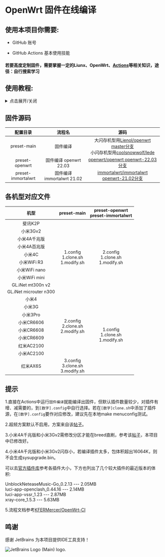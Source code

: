 # OpenWrt 固件在线编译

## 使用本项目你需要:

- GitHub 账号

- GitHub Actions 基本使用技能

#### 若要高度定制固件，需要掌握一定的Liunx、OpenWrt、[Actions](https://docs.github.com/cn/actions)等相关知识，途径：自行搜索学习

## 使用教程:

<details>

  <summary>点击展开/关闭</summary>

### 1. 注册GitHub账号并开启GitHub Actions

### 2. fork [radebit/lede-build.git](https://github.com/radebit/lede-build.git)

### 3. 设置Actions secrets

只上传到artifact，可以跳过此步。

进入GitHub Settings(点头像) → Developer settings → Personal access tokens → Generate new token，Note随意填，Expiration建议选`No expiration`，Select scopes里勾选`repo`、`workflow`，点Generate token，复制下长串token。

进入你fork的项目shared-lede下，点Settings → Secrets → Actions → New repository secret，Name填`RELEASE_FIRMWARE`，Value填复制的token，点Add secret。

### 4. 自定义固件

什么也不修改，按默认配置，可以跳过此步。

每个机型关联四个文件，主要修改四个文件，在preset-models目录中。

> [数字]clone.sh

此脚本用来拉取固件源码和扩展插件源码，新增插件源时，建议先在本地测试下是否缺依赖。

常用的克隆命令如下（克隆理解为下载即可）：

`git clone 链接`

`git clone -b 分支名 链接`

> [数字]modify.sh

此脚本用于固件初始化设置，修改登录IP、主机名、WiFi名称等。

此脚本用到最多的命令是sed，详细用法参见[链接](https://www.runoob.com/linux/linux-comm-sed.html)，这里只简单说明。

比如，下面这条命令就是用来修改管理IP的：

`sed -i 's/192.168.1.1/192.168.31.1/g' package/base-files/files/bin/config_generate`

`192.168.1.1`是源码中默认的lan口登录IP，也即初始的；`192.168.31.1`是新的，用来替换初始文本的。

可以看出命令的构成是这样的：

`sed -i 's/原字符串/新字符串/g' 文件路径`

这就可以用来替换掉源码中的特定位置，-i指直接改动文件，s指替换，g指全局。

原字符串记为str1，新字符串记为str2，自定义设置改动str2位置即可，如果你改动了str1，那么命令在源码中就匹配不到东西了，替换也就无效了。

🎈🎈🎈 引用

各基础命令的用法可参考该[链接](https://github.com/danshui-git/shuoming/blob/master/ming.md)，个人觉得写得很详细，非常适合新手看。当然该作者仓库内还有其他详细的教程，有兴趣的自行查阅。

> [数字].config

该文件对应本地编译执行make menuconfig后生成的.config文件。

该文件主要包含luci应用，流程中会自动转为完整的.config。

增减插件修改这个文件即可，以argon主题为例，格式如下：

 `CONFIG_PACKAGE_luci-theme-argon=y`   选中编译进固件的是这种

 `CONFIG_PACKAGE_luci-theme-argon=m`   选中仅编译ipk插件是这种

 `# CONFIG_PACKAGE_luci-theme-argon is not set`  未选中是这种

> release_content.yml

此文本仅作release记录，其中的IP、密码与固件并无关联，怎么改都可以，不修改也可以。

### 5. Actions中手动开始编译流程

选择你的`固件编译`这个workflow，再点击`Run workflow`，按需填内容，运行即可。

各选项说明如下:

> 超频到1100Mhz: 

默认不勾选。仅适用于5.10内核，除红米AX6S外，其余机型默认皆为5.10内核。

> 使用5.15内核: 

默认不勾选。因lean lede源码中package/lean/mtk-eip93编译会报错，小米4A千兆版和小米3Gv2勿用。

红米AX6S只有5.15内核，不必勾选。

> 选择机型: 

默认为小米4A千兆版。点开下拉框，可以选择不同的机型。

> 上传到release: 

默认勾选。推荐，空间无限，单文件不能超过2GB，有内容记录。 release区见下图：

<img src="templet/images/release_zone.png" width="70%" ></img>

> 上传到artifact: 

默认不勾选。不推荐，无内容记录。 artifact区见下图：

<img src="templet/images/artifact_zone.png" width="70%" ></img>

> 版本描述: 

可作一些简单记录，会在release中显示。

### 6. 编译完成

Actions流程顺利完成后，去release(或者artifact)下载你的固件，allfiles.zip是所有文件的打包。

</details>

## 固件源码

|配置目录|流程名|源码|
|:----:|:----:|:----:|
|preset-main|固件编译|大闪存机型用[Lienol/openwrt master分支](https://github.com/Lienol/openwrt/tree/master)<br/>小闪存机型用[coolsnowwolf/lede](https://github.com/coolsnowwolf/lede)|
|preset-openwrt|固件编译 openwrt 22.03|[openwrt/openwrt openwrt-22.03分支](https://github.com/openwrt/openwrt/tree/openwrt-22.03)|
|preset-immortalwrt|固件编译 immortalwrt 21.02|[immortalwrt/immortalwrt openwrt-21.02分支](https://github.com/immortalwrt/immortalwrt/tree/openwrt-21.02)|

## 各机型对应文件

<table>
<thead>
  <tr>
    <th>机型</th>
    <th>preset-main</th>
    <th>preset-openwrt<br>preset-immortalwrt</th>
  </tr>
</thead>
<tbody align="center">
  <tr>
    <td>斐讯K2P</td>
    <td rowspan="10">1.config<br>1.clone.sh<br>1.modify.sh</td>
    <td rowspan="10">2.config<br>1.clone.sh<br>1.modify.sh</td>
  </tr>
  <tr>
    <td>小米3Gv2</td>
  </tr>
  <tr>
    <td>小米4A千兆版</td>
  </tr>
  <tr>
    <td>小米4A百兆版</td>
  </tr>
  <tr>
    <td>小米4C</td>
  </tr>
  <tr>
    <td>小米WiFi R3</td>
  </tr>
  <tr>
    <td>小米WiFi nano</td>
  </tr>
  <tr>
    <td>小米WiFi mini</td>
  </tr>
  <tr>
    <td>GL.iNet mt300n v2</td>
  </tr>
  <tr>
    <td>GL.iNet microuter n300</td>
  </tr>
  <tr>
    <td>小米4</td>
    <td rowspan="8">2.config<br>2.clone.sh<br>2.modify.sh</td>
    <td rowspan="9">1.config<br>1.clone.sh<br>1.modify.sh</td>
  </tr>
  <tr>
    <td>小米3G</td>
  </tr>
  <tr>
    <td>小米3Pro</td>
  </tr>
  <tr>
    <td>小米CR6606</td>
  </tr>
  <tr>
    <td>小米CR6608</td>
  </tr>
  <tr>
    <td>小米CR6609</td>
  </tr>
  <tr>
    <td>红米AC2100</td>
  </tr>
  <tr>
    <td>小米AC2100</td>
  </tr>
  <tr>
    <td>红米AX6S</td>
    <td>3.config<br>3.clone.sh<br>3.modify.sh</td>
  </tr>
</tbody>
</table>

## 提示

1.直接在Actions中运行`固件编译`就能编译出固件，但默认插件数量较少，对插件有增、减需要的，到`[数字].config`中自行选择。若在`[数字]clone.sh`中添加了插件源，在`[数字].config`要作对应修改，建议先在本地make menuconfig测试。

2.超频方案默认不启用，方案来自该[帖子](https://www.right.com.cn/forum/thread-4042045-1-1.html)。

3.小米4A千兆版和小米3Gv2需修改分区才能在breed直刷，参考该[帖子](https://www.right.com.cn/forum/thread-4052254-1-1.html)，本项目中已修改好。

4.小米4A千兆版和小米3Gv2闪存小，若编译插件太多，包体积超出16064K，则不会生成sysupgrade.bin。

可以去[官方插件库](https://downloads.openwrt.org/snapshots/packages/mips_24kc/packages/)参考各插件大小，下方也列出了几个较大插件的最近版本的体积:

UnblockNeteaseMusic-Go_0.2.13 --- 2.05MB<br/>
luci-app-openclash_0.44.16 --- 2.14MB<br/>
luci-app-vssr_1.23 --- 2.87MB<br/>
xray-core_1.5.3 --- 5.63MB<br/>

5.流程文档参考[KFERMercer/OpenWrt-CI](https://github.com/KFERMercer/OpenWrt-CI)

## 鸣谢

感谢 JetBrains 为本项目提供IDE工具支持！  

<img src="https://resources.jetbrains.com/storage/products/company/brand/logos/jb_beam.png" alt="JetBrains Logo (Main) logo." width="20%">
